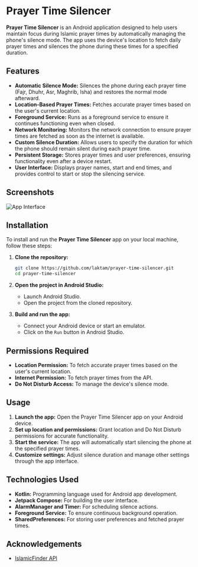 # Prayer Time Silencer

**Prayer Time Silencer** is an Android application designed to help users maintain focus during Islamic prayer times by automatically managing the phone's silence mode. The app uses the device's location to fetch daily prayer times and silences the phone during these times for a specified duration.

## Features

- **Automatic Silence Mode:** Silences the phone during each prayer time (Fajr, Dhuhr, Asr, Maghrib, Isha) and restores the normal mode afterward.
- **Location-Based Prayer Times:** Fetches accurate prayer times based on the user's current location.
- **Foreground Service:** Runs as a foreground service to ensure it continues functioning even when closed.
- **Network Monitoring:** Monitors the network connection to ensure prayer times are fetched as soon as the internet is available.
- **Custom Silence Duration:** Allows users to specify the duration for which the phone should remain silent during each prayer time.
- **Persistent Storage:** Stores prayer times and user preferences, ensuring functionality even after a device restart.
- **User Interface:** Displays prayer names, start and end times, and provides control to start or stop the silencing service.

## Screenshots

![App Interface](screenshot.png)

## Installation

To install and run the **Prayer Time Silencer** app on your local machine, follow these steps:

1. **Clone the repository:**
    ```bash
    git clone https://github.com/laktam/prayer-time-silencer.git
    cd prayer-time-silencer
    ```

2. **Open the project in Android Studio:**
   - Launch Android Studio.
   - Open the project from the cloned repository.

3. **Build and run the app:**
   - Connect your Android device or start an emulator.
   - Click on the `Run` button in Android Studio.

## Permissions Required

- **Location Permission:** To fetch accurate prayer times based on the user's current location.
- **Internet Permission:** To fetch prayer times from the API.
- **Do Not Disturb Access:** To manage the device's silence mode.

## Usage

1. **Launch the app:** Open the Prayer Time Silencer app on your Android device.
2. **Set up location and permissions:** Grant location and Do Not Disturb permissions for accurate functionality.
3. **Start the service:** The app will automatically start silencing the phone at the specified prayer times.
4. **Customize settings:** Adjust silence duration and manage other settings through the app interface.

## Technologies Used

- **Kotlin:** Programming language used for Android app development.
- **Jetpack Compose:** For building the user interface.
- **AlarmManager and Timer:** For scheduling silence actions.
- **Foreground Service:** To ensure continuous background operation.
- **SharedPreferences:** For storing user preferences and fetched prayer times.

## Acknowledgements

- [IslamicFinder API](https://aladhan.com/prayer-times-api)
